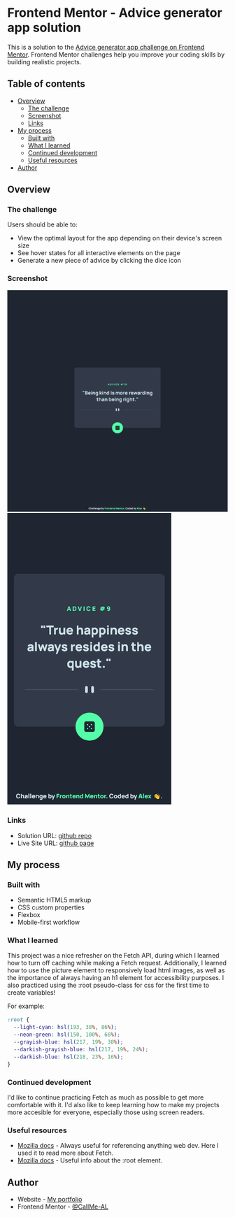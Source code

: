 # Frontend Mentor - Advice generator app solution

This is a solution to the [Advice generator app challenge on Frontend Mentor](https://www.frontendmentor.io/challenges/advice-generator-app-QdUG-13db). Frontend Mentor challenges help you improve your coding skills by building realistic projects.

## Table of contents

- [Overview](#overview)
  - [The challenge](#the-challenge)
  - [Screenshot](#screenshot)
  - [Links](#links)
- [My process](#my-process)
  - [Built with](#built-with)
  - [What I learned](#what-i-learned)
  - [Continued development](#continued-development)
  - [Useful resources](#useful-resources)
- [Author](#author)

## Overview

### The challenge

Users should be able to:

- View the optimal layout for the app depending on their device's screen size
- See hover states for all interactive elements on the page
- Generate a new piece of advice by clicking the dice icon

### Screenshot

![desktop screenshot](screenshots/desktop-screen.png)
![mobile screenshot](screenshots/mobile-screen.png)

### Links

- Solution URL: [github repo](https://github.com/CallMe-AL/frontendmentor-advice-generator)
- Live Site URL: [github page](https://callme-al.github.io/frontendmentor-advice-generator/)

## My process

### Built with

- Semantic HTML5 markup
- CSS custom properties
- Flexbox
- Mobile-first workflow

### What I learned

This project was a nice refresher on the Fetch API, during which I learned how to turn off caching while making a Fetch request. Additionally, I learned how to use the picture element to responsively load html images, as well as the importance of always having an h1 element for accessibility purposes. I also practiced using the :root pseudo-class for css for the first time to create variables!

For example:

```css
:root {
  --light-cyan: hsl(193, 38%, 86%);
  --neon-green: hsl(150, 100%, 66%);
  --grayish-blue: hsl(217, 19%, 38%);
  --darkish-grayish-blue: hsl(217, 19%, 24%);
  --darkish-blue: hsl(218, 23%, 16%);
}
```

### Continued development

I'd like to continue practicing Fetch as much as possible to get more comfortable with it. I'd also like to keep learning how to make my projects more accesible for everyone, especially those using screen readers.

### Useful resources

- [Mozilla docs](https://developer.mozilla.org/en-US/docs/Web/API/Fetch_API/Using_Fetch#headers) - Always useful for referencing anything web dev. Here I used it to read more about Fetch.
- [Mozilla docs](https://developer.mozilla.org/en-US/docs/Web/CSS/:root) - Useful info about the :root element.

## Author

- Website - [My portfolio](https://callme-al.github.io/portfolio/)
- Frontend Mentor - [@CallMe-AL](https://www.frontendmentor.io/profile/CallMe-AL)
